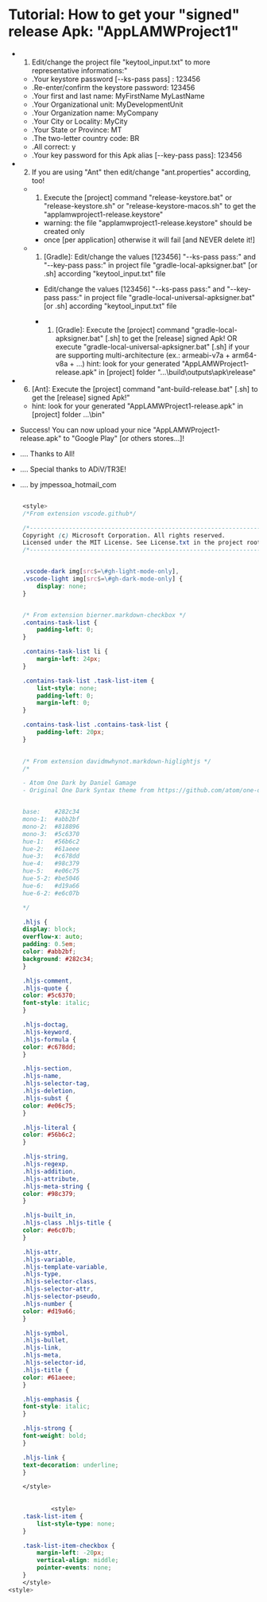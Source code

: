 # Tutorial: How to get your "signed" release Apk: "AppLAMWProject1"

- 1) Edit/change the project file "keytool_input.txt" to more representative informations:"
  - .Your keystore password [--ks-pass pass] : 123456
  - .Re-enter/confirm the keystore password: 123456
  - .Your first and last name: MyFirstName MyLastName
  - .Your Organizational unit: MyDevelopmentUnit
  - .Your Organization name: MyCompany
  - .Your City or Locality: MyCity
  - .Your State or Province: MT
  - .The two-letter country code: BR
  - .All correct: y
  - .Your key password for this Apk alias [--key-pass pass]: 123456 

- 2) If you are using "Ant" then edit/change "ant.properties" according, too!
  - 1) Execute the [project] command "release-keystore.bat" or "release-keystore.sh" or "release-keystore-macos.sh" to get the "applamwproject1-release.keystore"
    - warning: the file "applamwproject1-release.keystore" should be created only 
    - once [per application] otherwise it will fail [and NEVER delete it!]
  - 1) [Gradle]: Edit/change the values [123456] "--ks-pass pass:" and "--key-pass pass:" in project file "gradle-local-apksigner.bat" [or .sh]  according "keytool_input.txt" file
    - Edit/change the values [123456] "--ks-pass pass:" and "--key-pass pass:" in project file "gradle-local-universal-apksigner.bat" [or .sh]  according "keytool_input.txt" file

    - 1) [Gradle]: Execute the [project] command "gradle-local-apksigner.bat" [.sh] to get the [release] signed Apk!
             OR execute "gradle-local-universal-apksigner.bat" [.sh] if your are supporting multi-architecture (ex.: armeabi-v7a + arm64-v8a + ...) 
             hint: look for your generated "AppLAMWProject1-release.apk" in [project] folder "...\build\outputs\apk\release"

- 6) [Ant]: Execute the [project] command "ant-build-release.bat" [.sh] to get the [release] signed Apk!"
  - hint: look for your generated "AppLAMWProject1-release.apk" in [project] folder ...\bin"

- Success! You can now upload your nice "AppLAMWProject1-release.apk" to "Google Play" [or others stores...]!

- ....  Thanks to All!
- ....  Special thanks to ADiV/TR3E!

- ....  by jmpessoa_hotmail_com

```css

    <style>
    /*From extension vscode.github*/

    /*---------------------------------------------------------------------*/
    Copyright (c) Microsoft Corporation. All rights reserved.
    Licensed under the MIT License. See License.txt in the project root for license information.
    /*---------------------------------------------------------------------*/


    .vscode-dark img[src$=\#gh-light-mode-only],
    .vscode-light img[src$=\#gh-dark-mode-only] {
        display: none;   
    }


    /* From extension bierner.markdown-checkbox */
    .contains-task-list {
        padding-left: 0;
    }

    .contains-task-list li {
        margin-left: 24px;
    }

    .contains-task-list .task-list-item {
        list-style: none;
        padding-left: 0;
        margin-left: 0;
    }

    .contains-task-list .contains-task-list {
        padding-left: 20px;
    } 
    

    /* From extension davidmwhynot.markdown-higlightjs */
    /*

    - Atom One Dark by Daniel Gamage
    - Original One Dark Syntax theme from https://github.com/atom/one-dark-syntax


    base:    #282c34
    mono-1:  #abb2bf
    mono-2:  #818896
    mono-3:  #5c6370
    hue-1:   #56b6c2
    hue-2:   #61aeee
    hue-3:   #c678dd
    hue-4:   #98c379
    hue-5:   #e06c75
    hue-5-2: #be5046
    hue-6:   #d19a66
    hue-6-2: #e6c07b

    */

    .hljs {
    display: block;
    overflow-x: auto;
    padding: 0.5em;
    color: #abb2bf;
    background: #282c34;
    }

    .hljs-comment,
    .hljs-quote {
    color: #5c6370;
    font-style: italic;
    }

    .hljs-doctag,
    .hljs-keyword,
    .hljs-formula {
    color: #c678dd;
    }

    .hljs-section,
    .hljs-name,
    .hljs-selector-tag,
    .hljs-deletion,
    .hljs-subst {
    color: #e06c75;
    }

    .hljs-literal {
    color: #56b6c2;
    }

    .hljs-string,
    .hljs-regexp,
    .hljs-addition,
    .hljs-attribute,
    .hljs-meta-string {
    color: #98c379;
    }

    .hljs-built_in,
    .hljs-class .hljs-title {
    color: #e6c07b;
    }

    .hljs-attr,
    .hljs-variable,
    .hljs-template-variable,
    .hljs-type,
    .hljs-selector-class,
    .hljs-selector-attr,
    .hljs-selector-pseudo,
    .hljs-number {
    color: #d19a66;
    }

    .hljs-symbol,
    .hljs-bullet,
    .hljs-link,
    .hljs-meta,
    .hljs-selector-id,
    .hljs-title {
    color: #61aeee;
    }

    .hljs-emphasis {
    font-style: italic;
    }

    .hljs-strong {
    font-weight: bold;
    }

    .hljs-link {
    text-decoration: underline;
    }

    </style>
            
            
            <style>
    .task-list-item {
        list-style-type: none;
    }

    .task-list-item-checkbox {
        margin-left: -20px;
        vertical-align: middle;
        pointer-events: none;
    }
    </style>
<style>

```
